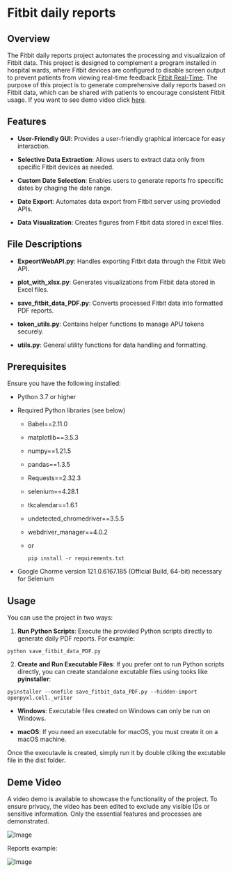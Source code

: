 # Fitbit daily reports

## Overview

The Fitbit daily reports project automates the processing and visualizaion of Fitbit data. This project is designed to complement a program installed in hospital wards, where Fitbit devices are configured to disable screen output to prevent patients from viewing real-time feedback [Fitbit Real-Time](https://github.com/JeongByeongC/Fitbit-Real-Time). The purpose of this project is to generate comprehensive daily reports based on Fitbit data, which can be shared with patients to encourage consistent Fitbit usage. If you want to see demo video click [here](#Deme-Video).

## Features

  + **User-Friendly GUI**: Provides a user-friendly graphical intercace for easy interaction.

  + **Selective Data Extraction**: Allows users to extract data only from specific Fitbit devices as needed.

  + **Custom Date Selection**: Enables users to generate reports fro speccific dates by chaging the date range.
  
  +  **Date Export**: Automates data export from Fitbit server using provieded APIs.

  + **Data Visualization**: Creates figures from Fitbit data stored in excel files.

## File Descriptions

  + **ExpeortWebAPI.py**: Handles exporting Fitbit data through the Fitbit Web API.

  + **plot_with_xlsx.py**: Generates visualizations from Fitbit data stored in Excel files.

  + **save_fitbit_data_PDF.py**: Converts processed Fitbit data into formatted PDF reports.

  + **token_utils.py**: Contains helper functions to manage APU tokens securely.

  + **utils.py**: General utility functions for data handling and formatting.

## Prerequisites

Ensure you have the following installed:

  + Python 3.7 or higher

  + Required Python libraries (see below)

    + Babel==2.11.0
   
    + matplotlib==3.5.3
   
    + numpy==1.21.5
   
    + pandas==1.3.5
   
    + Requests==2.32.3
   
    + selenium==4.28.1
   
    + tkcalendar==1.6.1
   
    + undetected_chromedriver==3.5.5
   
    + webdriver_manager==4.0.2
   
    + or
      ```
      pip install -r requirements.txt
      ```

  + Google Chorme version 121.0.6167.185 (Official Build, 64-bit) necessary for Selenium

## Usage

You can use the project in two ways:

1. **Run Python Scripts**: Execute the provided Python scripts directly to generate daily PDF reports. For example:

```
python save_fitbit_data_PDF.py
```

2. **Create and Run Executable Files**: If you prefer ont to run Python scripts directly, you can create standalone excutable files using tooks like **pyinstaller**:

```
pyinstaller --onefile save_fitbit_data_PDF.py --hidden-import openpyxl.cell._writer
```

  + **Windows**: Executable files created on Windows can only be run on Windows.

  + **macOS**: If you need an executable for macOS, you must create it on a macOS machine.

Once the executavle is created, simply run it by double cliking the excutable file in the dist folder.

## Deme Video

A video demo is available to showcase the functionality of the project. To ensure privacy, the video has been edited to exclude any visible IDs or sensitive information. Only the essential features and processes are demonstrated.

![Image](https://github.com/user-attachments/assets/6de44b5e-2e0d-4405-ac19-c5b1c55539b1)

Reports example:

![Image](https://github.com/user-attachments/assets/63d04cd7-6bfe-4e3d-b0cb-1cc17c1b0a6e)
